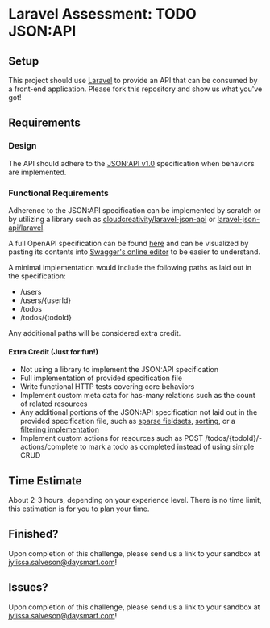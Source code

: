# Laravel Assessment: TODO JSON:API

## Setup
This project should use [Laravel](https://laravel.com/docs/11.x/) to provide an API that can be consumed by a front-end application. Please fork this repository and show us what you've got!

## Requirements
### Design
The API should adhere to the [JSON:API v1.0](https://jsonapi.org/format/1.0/) specification when behaviors are implemented. 

### Functional Requirements
Adherence to the JSON:API specification can be implemented by scratch or by utilizing a library such as [cloudcreativity/laravel-json-api](https://github.com/cloudcreativity/laravel-json-api) or [laravel-json-api/laravel](https://github.com/laravel-json-api/laravel).

A full OpenAPI specification can be found [here](./openapi.yaml) and can be visualized by pasting its contents into [Swagger's online editor](https://editor-next.swagger.io/) to be easier to understand.

A minimal implementation would include the following paths as laid out in the specification:
- /users
- /users/{userId}
- /todos
- /todos/{todoId}

Any additional paths will be considered extra credit.

#### Extra Credit (Just for fun!)
- Not using a library to implement the JSON:API specification
- Full implementation of provided specification file
- Write functional HTTP tests covering core behaviors
- Implement custom meta data for has-many relations such as the count of related resources
- Any additional portions of the JSON:API specification not laid out in the provided specification file, such as [sparse fieldsets](https://jsonapi.org/format/1.0/#fetching-sparse-fieldsets), [sorting](https://jsonapi.org/format/1.0/#fetching-sorting), or a [filtering implementation](https://jsonapi.org/format/1.0/#fetching-filtering)
- Implement custom actions for resources such as POST /todos/{todoId}/-actions/complete to mark a todo as completed instead of using simple CRUD

## Time Estimate
About 2-3 hours, depending on your experience level. There is no time limit, this estimation is for you to plan your time.

## Finished?
Upon completion of this challenge, please send us a link to your sandbox at jylissa.salveson@daysmart.com!

## Issues?
Upon completion of this challenge, please send us a link to your sandbox at jylissa.salveson@daysmart.com!